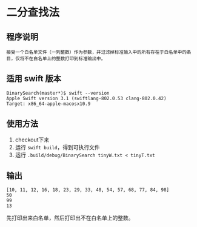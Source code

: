 # 二分查找法  

## 程序说明  
	接受一个白名单文件（一列整数）作为参数，并过滤掉标准输入中的所有存在于白名单中的条目，仅将不在白名单上的整数打印到标准输出中。
## 适用 swift 版本 

	BinarySearch(master*)$ swift --version
	Apple Swift version 3.1 (swiftlang-802.0.53 clang-802.0.42)
	Target: x86_64-apple-macosx10.9
	
## 使用方法  

1. checkout下来 
2. 运行 `swift build`，得到可执行文件
3. 运行 `.build/debug/BinarySearch tinyW.txt < tinyT.txt`   

## 输出  

	[10, 11, 12, 16, 18, 23, 29, 33, 48, 54, 57, 68, 77, 84, 98]
	50
	99
	13
	
先打印出来白名单，然后打印出不在白名单上的整数。